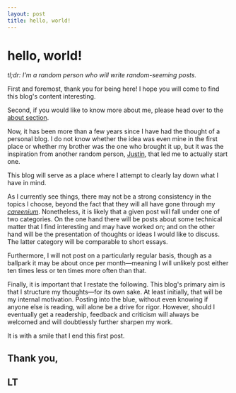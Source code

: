 ```yaml
---
layout: post
title: hello, world!
---
```


# hello, world!

_tl;dr: I'm a random person who will write random-seeming posts._

First and foremost, thank you for being here! I hope you will come to find this blog's content interesting.

Second, if you would like to know more about me, please head over to the [about section](https://leopold.lt/about/).

Now, it has been more than a few years since I have had the thought of a personal blog. I do not know whether the idea was even mine in the first place or whether my brother was the one who brought it up, but it was the inspiration from another random person, [Justin](https://glibert.io/), that led me to actually start one.

This blog will serve as a place where I attempt to clearly lay down what I have in mind.

As I currently see things, there may not be a strong consistency in the topics I choose, beyond the fact that they will all have gone through my _[careenium](https://jsomers.net/careenium.pdf)_. Nonetheless, it is likely that a given post will fall under one of two categories. On the one hand there will be posts about some technical matter that I find interesting and may have worked on; and on the other hand will be the presentation of thoughts or ideas I would like to discuss. The latter category will be comparable to short essays.

Furthermore, I will not post on a particularly regular basis, though as a ballpark it may be about once per month—meaning I will unlikely post either ten times less or ten times more often than that.

Finally, it is important that I restate the following. This blog's primary aim is that I structure my thoughts—for its own sake. At least initially, that will be my internal motivation. Posting into the blue, without even knowing if anyone else is reading, will alone be a drive for rigor. However, should I eventually get a readership, feedback and criticism will always be welcomed and will doubtlessly further sharpen my work.

It is with a smile that I end this first post.


## Thank you,

## LT
